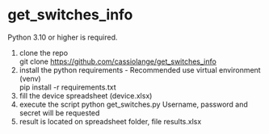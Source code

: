 # get_switches_info
Python 3.10 or higher is required.
1) clone the repo<br> 
 git clone https://github.com/cassiolange/get_switches_info
2) install the python requirements - Recommended use virtual environment (venv)<br>
pip install -r requirements.txt
3) fill the device spreadsheet (device.xlsx)
4) execute the script
python get_switches.py
Username, password and secret will be requested
5) result is located on spreadsheet folder, file results.xlsx
